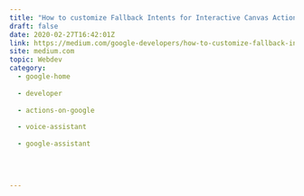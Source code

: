```yaml
---
title: "How to customize Fallback Intents for Interactive Canvas Actions"
draft: false
date: 2020-02-27T16:42:01Z
link: https://medium.com/google-developers/how-to-customize-fallback-intents-for-interactive-canvas-actions-e6cb69531268?source=rss----2e5ce7f173a5---4&utm_medium=RSS&utm_source=hune
site: medium.com
topic: Webdev
category:
  - google-home
  
  - developer
  
  - actions-on-google
  
  - voice-assistant
  
  - google-assistant
  
   
  

---
```


